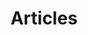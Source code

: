 ---
title: Articles
layout: collection
permalink: /articles/
collection: articles
entries_layout: grid
author_profile: true
classes: wide
sort_by: number
sort_order: reverse
---